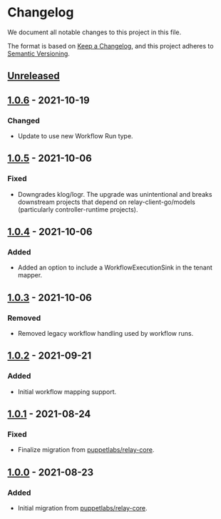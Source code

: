 # Changelog

We document all notable changes to this project in this file.

The format is based on [Keep a Changelog](https://keepachangelog.com/en/1.0.0/), and this project adheres to [Semantic Versioning](https://semver.org/spec/v2.0.0.html).

## [Unreleased]

## [1.0.6] - 2021-10-19

### Changed

* Update to use new Workflow Run type.

## [1.0.5] - 2021-10-06

### Fixed

* Downgrades klog/logr. The upgrade was unintentional and breaks downstream
  projects that depend on relay-client-go/models (particularly
  controller-runtime projects).

## [1.0.4] - 2021-10-06

### Added

* Added an option to include a WorkflowExecutionSink in the tenant mapper.

## [1.0.3] - 2021-10-06

### Removed

* Removed legacy workflow handling used by workflow runs.

## [1.0.2] - 2021-09-21

### Added

* Initial workflow mapping support.

## [1.0.1] - 2021-08-24

### Fixed

* Finalize migration from [puppetlabs/relay-core](https://github.com/puppetlabs/relay-core).

## [1.0.0] - 2021-08-23

### Added

* Initial migration from [puppetlabs/relay-core](https://github.com/puppetlabs/relay-core).

[Unreleased]: https://github.com/puppetlabs/relay-client-go/compare/models/v1.0.6...HEAD
[1.0.6]: https://github.com/puppetlabs/relay-client-go/compare/models/v1.0.5...models/v1.0.6
[1.0.5]: https://github.com/puppetlabs/relay-client-go/compare/models/v1.0.4...models/v1.0.5
[1.0.4]: https://github.com/puppetlabs/relay-client-go/compare/models/v1.0.3...models/v1.0.4
[1.0.3]: https://github.com/puppetlabs/relay-client-go/compare/models/v1.0.2...models/v1.0.3
[1.0.2]: https://github.com/puppetlabs/relay-client-go/compare/models/v1.0.1...models/v1.0.2
[1.0.1]: https://github.com/puppetlabs/relay-client-go/compare/models/v1.0.0...models/v1.0.1
[1.0.0]: https://github.com/puppetlabs/relay-client-go/compare/dbd4bbfeab459f0f38cad0e56a76eefc0fe78be7...models/v1.0.0
